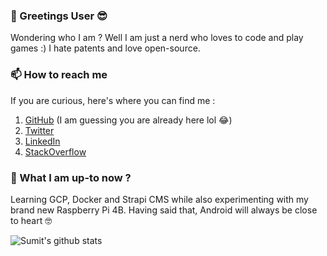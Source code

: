 ### 💬 Greetings User 😎
Wondering who I am ? Well I am just a nerd who loves to code and play games :) I hate patents and love open-source.

### 📫 How to reach me
If you are curious, here's where you can find me :

 1. [GitHub](https://github.com/sumitsahoo) (I am guessing you are already here lol 😂)
 2. [Twitter](https://twitter.com/sumitsahoo)
 3. [LinkedIn](https://www.linkedin.com/in/sumit-sahoo)
 4. [StackOverflow](https://stackoverflow.com/story/sumitsahoo)
 
 ### 🔭 What I am up-to now ?
Learning GCP, Docker and Strapi CMS while also experimenting with my brand new Raspberry Pi 4B. Having said that, Android will always be close to heart 🤓

![Sumit's github stats](https://github-readme-stats.vercel.app/api?username=sumitsahoo&show_icons=true&count_private=true)

<!--
**sumitsahoo/sumitsahoo** is a ✨ _special_ ✨ repository because its `README.md` (this file) appears on your GitHub profile.

Here are some ideas to get you started:

- 🔭 I’m currently working on ...
- 🌱 I’m currently learning ...
- 👯 I’m looking to collaborate on ...
- 🤔 I’m looking for help with ...
- 💬 Ask me about ...
- 📫 How to reach me: ...
- 😄 Pronouns: ...
- ⚡ Fun fact: ...
-->
